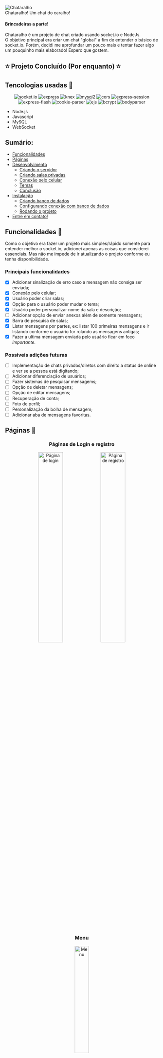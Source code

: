 ![Chataralho](public/img/chataralho.png)	
Chataralho! Um chat do caralho!	

#### Brincadeiras a parte!	
Chataralho é um projeto de chat criado usando socket.io e NodeJs.	
O objetivo principal era criar um chat "global" a fim de entender o básico de socket.io. Porém, decidi me aprofundar um pouco mais e tentar fazer algo um pouquinho mais elaborado! Espero que gostem.	

## ⭐ Projeto Concluído (Por enquanto) ⭐

## Tencologias usadas 👾
<div align='center'>
	<img alt="socket.io" src="https://img.shields.io/badge/socket.io-v^4.5.1-%23ff4e89?style=flat-square">
	<img alt="express" src="https://img.shields.io/badge/express-v^4.18.1-%23ff4e89?style=flat-square">
	<img alt="knex" src="https://img.shields.io/badge/knex-v^2.2.0-%23ff4e89?style=flat-square">
	<img alt="mysql2" src="https://img.shields.io/badge/mysql2-v^2.3.3-%23ff4e89?style=flat-square">
	<img alt="cors" src="https://img.shields.io/badge/cors-v^2.8.5-%23ff4e89?style=flat-square">
	<img alt="express-session" src="https://img.shields.io/badge/express--session-v^1.17.3-%23ff4e89?style=flat-square">
	<img alt="express-flash" src="https://img.shields.io/badge/express--flash-v^0.0.2-%23ff4e89?style=flat-square">
	<img alt="cookie-parser" src="https://img.shields.io/badge/cookie--parser-v^1.4.6-%23ff4e89?style=flat-square">
	<img alt="ejs" src="https://img.shields.io/badge/ejs-v^3.1.8-%23ff4e89?style=flat-square">
	<img alt="bcrypt" src="https://img.shields.io/badge/bcrypt-v^5.0.1-%23ff4e89?style=flat-square">
	<img alt="bodyparser" src="https://img.shields.io/badge/body--parser-v^1.20.0-%23ff4e89?style=flat-square">
</div>
	
	
- Node.js
- Javascript
- MySQL
- WebSocket

## Sumário:    
- [Funcionalidades](#funcionalidades)
- [Páginas](#paginas)
- [Desenvolvimento](#desenvolvimento)
	- [Criando o servidor](#createserve)
	- [Criando salas privadas](#createrooms)
	- [Conexão pelo celular](#celconect)
	- [Temas](#themes)
	- [Conclusão](#conclusao)
- [Instalação](#instalacao)
    - [Criando banco de dados](#criandodb)
    - [Configurando conexão com banco de dados](#configdb)
    - [Rodando o projeto](#runprojeto)
- [Entre em contato!](#contact)

<span id="funcionalidades"></span>
## Funcionalidades 📌

Como o objetivo era fazer um projeto mais simples/rápido somente para entender melhor o socket.io, adicionei apenas as coisas que considerei essenciais. Mas não me impede de ir atualizando o projeto conforme eu tenha disponibilidade.

### Principais funcionalidades
- [x] Adicionar sinalização de erro caso a mensagem não consiga ser enviada;
- [x] Conexão pelo celular;
- [x] Usuário poder criar salas;
- [x] Opção para o usuário poder mudar o tema;
- [x] Usuário poder personalizar nome da sala e descrição;
- [ ] Adicionar opção de enviar anexos além de somente mensagens;
- [x] Barra de pesquisa de salas;
- [x] Listar mensagens por partes, ex: listar 100 primeiras mensagens e ir listando conforme o usuário for rolando as mensagens antigas;
- [x] Fazer a ultima mensagem enviada pelo usuário ficar em foco *importante*.

### Possiveis adições futuras
- [ ] Implementação de chats privados/diretos com direito a status de online e ver se a pessoa está digitando;
- [ ] Adicionar diferenciação de usuários;
- [ ] Fazer sistemas de pesquisar mensagems;
- [ ] Opção de deletar mensagens;
- [ ] Opção de editar mensagens;
- [ ] Recuperação de conta;
- [ ] Foto de perfil;
- [ ] Personalização da bolha de mensagem;
- [ ] Adicionar aba de mensagens favoritas.

<span id="paginas"> </span>
## Páginas 🚢
<div align="center">
	<h3>Páginas de Login e registro</h3>
	<img src="/public/img/login.png" alt="Página de login" width="40%">
	<img src="/public/img/register.png" alt="Página de registro" width="40%">
	<h3>Menu</h3>
	<img src="/public/img/menu.png" alt="Menu" width="30%">
	<h3>Outros temas do menu</h3>
	<img src="/public/img/menu-dark-purple.png" alt="Menu tema roxo escuro" width="30%">
	<img src="/public/img/menu-dark-gray.png" alt="Menu tema cinza escuro" width="30%">
	<h3>Modal para criar salas</h3>
	<img src="/public/img/modal-create-room.png" alt="Modal para criar salas" width="30%">
	<h3>Sala/Modal de configurações da sala</h3>
	<img src="/public/img/room.png" alt="Sala" width="30%">
	<img src="/public/img/modal-config-room.png" alt="Modal para configurar sala" width="30%">
</div>

<span id="desenvolvimento"> </span>
## Desenvolvimento! 🐱‍🏍
Agora vamos falar um pouquinho sobre a trajetória que percorri enquanto criava esse projeto.	
<span id="createserve"> </span>
### Criando servidor 🐱‍💻
Inicialmente, a conexão com o socket.io estava sendo feita diretamente no meu `server.js`
```js
// server.js

const express = require('express');
const app = express();

const http = require('http').createServer(app);
const io = require('socket.io')(http);

io.on('connection', socket => {
	// anunciando que usuário se conectou
	console.log(`${socket.id} se conectou!`);
	// recebendo mensagem
	socket.on('msg' data => {
		// enviando mensagem pra todos os usuários
		io.emit('msg', data)
	});
});

// iniando servidor
const port = 6847 // CHAT
http.listen(port, () => {
    console.log(`Servidor iniciado com sucesso em http://localhost:${port}`)
});
```
Porém, isso era um problema considerando que eu teria que fazer toda a estrutura do meu socket.io, dentro do meu arquivo principal `server.js`, o que acabaria deixando meu arquivo desorganizado e poluido. Então eu pensei em duas soluções:	
	
#### 1º - Criar a conexão em outro arquivo, e exportar o server http, o app, e a conexão com o socket.
Arquivo onde criaria os servidores e a conexão com o socket. 
```js
// http.js

const express = require('express');
const app = express();

const http = require('http').createServer(app);
const io = require('socket.io')(http);

module.exports = { http, app, io }
```
Arquivo onde os eventos do socket serão emitidos/recebidos. 
```js
// socket.js

const { io } = require('./http.js');

io.on('connection', socket => {
	// anunciando que usuário se conectou
	console.log(`${socket.id} se conectou!`);
	// recebendo mensagem
	socket.on('msg' data => {
		// enviando mensagem pra todos os usuários
		io.emit('msg', data)
	});
});
```
Arquivo principal onde eu importo o http e o app e o arquivo do socket.
```js
// server.js

const { http } = require('./http.js');
const { app } = require('./http.js');

// importando o arquivo socket.js para que ele seja executado quando o servidor for iniciado
require('./socket');

// iniando servidor
const port = 6847 // CHAT
http.listen(port, () => {
    console.log(`Servidor iniciado com sucesso em http://localhost:${port}`)
});
```
#### 2º - Criar um model `Socket.js` para o socket e chamar ele no `server.js`.
Arquivo do principal onde crio os servidores e a conexão com o socket.
```js
// server.js

const express = require('express');
const app = express();

const http = require('http').createServer(app);
const io = require('socket.io')(http);

const Socket = require('./models/Socket.io');

Socket.connection(io);

// iniando servidor
const port = 6847 // CHAT
http.listen(port, () => {
    console.log(`Servidor iniciado com sucesso em http://localhost:${port}`)
});
```
```js
Arquivo do model onde eu emito/recebo os eventos do socket.
// Socket.js

class Socket {
	connection (io) {
		io.on('connection', socket => {
			// anunciando que usuário se conectou
			console.log(`${socket.id} se conectou!`);
			// recebendo mensagem
			socket.on('msg' data => {
				// enviando mensagem pra todos os usuários
				io.emit('msg', data)
			});
		});
	}
}

module.exports = new Socket();
```
Eu acabei optando pela primeira opção (Confesso que só pensei na segunda quando estava acabando o projeto e não queria refazer tudo 😬). Acabei por fazer desse jeito, pois eu já estava útilizando bastante de models nos ultimos projetos e acabou que essa foi a primeira ideia que veio na minha mente.

<span id="createrooms"> </span>
### Criando salas privadas 🔒
<p align="justify">O segundo problema veio na hora de criar os bate papos privados.	
Inicialmente o plano era fazer com que existissem tanto chats privados, quanto grupos/salas. Porém eu tive uma certa dificuldade em pensar como seria a lógica de salas privadas, em relação ao database, e acabei optando por fazer com que todos os chats fossem "grupos". Eu ainda pretendo voltar nesse projeto (ou começar outro com o mesmo objetivo) futuramente e tentar implementar todas as coisas as quais eu tive dificuldade.</p>

Meu foco era que esse fosse um projeto curto, apenas para aprender o "suficiente" sobre WebSocket, então não queria bater na mesma tecla por muito tempo.

<span id="celconect"> </span>
### Problemas em se conectar pelo celular 📱
<p align="justify">Após criar o sistema de salas, eu tentei me conectar pelo celular, para ver se eu conseguiria conversar com outras pessoas aqui de casa. Porém, segundo a lei de Murphy, é óbvio que não deu certo. Confesso que me bati bastante para entender o motivo de não estar enviando as mensagens pelo celular, ainda mais considerando que não consigo ver o console do navegador pelo celular. Mas depois de algum tempo eu me toquei que o problema era o servidor onde eu estava tentando fazer a conexão.</p>

Inicialmente o meu código HTML estava assim:
```js
const socket = io('localhost:6847');

socket.emmit('msg'...);
```
E ai? Consegue ver o problema?	
	
Sim! Isso mesmo! (Você descobriu o problema né!?);
<p align="justify">Eu estava tentando fazer a conexão com o meu localhost. O problema é que o localhost do meu computador, é a onde o servidor está rodando, e até ai, tudo certo.	
Mas quando vamos tentar a conexão pelo celular, o localhost que era o localhost do meu computador, passa a ser o localhost do celular. O que resultava em uma tentativa infinita de conexão com um servidor que não existe.</p>

Para arrumar isso, é simples, bastou mudar o `localhost` para ip do meu computador.
```js
const socket = io('123.456.78.910:6847');

socket.emit('msg'...)
```
<span id="themes"> </span>
### Temas 🎨
Temas! Atire a primeira pedra o usuário que não goste de poder personalizar algo no site, nem que seja algo pequeno.    
	
Essa parte não foi realmente um problema, porém eu acabei não fazendo do jeito que tinha pensado inicialmente.	
O plano inicial era o seguinte:	
	
Criar variaveis no css para guardar as cores do tema
```css
:root {
	--cor0: #ff4e89; /* titulo rooms */
	--cor1: #ff83ac; /* principal */
	--cor2: #fff7fa; /* fundo main */
	--cor3: #ffffff; /* fontes */
	--cor4: #ff4e89; /* cor username */
	--cor5: #ffffff; /* cor cada sala */
	--cor6: #000000;
}
```
E guardar o nome do tema no localhost. Quando a página iniciasse eu usaria javascript para alterar as variáveis css de acordo com o tema.
```js
window.onload = () => {
	const theme = localStorage.getItem('theme');
	const style = document.body.style;
	
	switch (theme) {
		case 'dark-purple':
		// Tema roxo - Escuro
			style.setProperty('--cor0', '#F7F3FF');
			style.setProperty('--cor1', '#391b5a');
			style.setProperty('--cor2', '#241437');
			style.setProperty('--cor3', '#F7F3FF');
			style.setProperty('--cor4', '#F7F3FF');
			style.setProperty('--cor5', '#391b5a');
			break;
			
		case 'dark-gray':
		// Tema cinza com roxo - Escuro
			style.setProperty('--cor0', '#F7F3FF');
			style.setProperty('--cor1', '#2C1842');
			style.setProperty('--cor2', '#4B514F');
			style.setProperty('--cor3', '#F7F3FF');
			style.setProperty('--cor4', '#F7F3FF');
			style.setProperty('--cor5', '#2C1842');
			break;
			
		default:
		// Tema rosa - Claro
			style.setProperty('--cor0', '#ff4e89');
			style.setProperty('--cor1', '#ff83ac');
			style.setProperty('--cor2', '#fff7fa');
			style.setProperty('--cor3', '#ffffff');
			style.setProperty('--cor4', '#ff4e89');
			style.setProperty('--cor5', '#ffffff');	
			break;
	}
}
```
Mas considerando que sempre tem alguém que pensou em um jeito mais inteligente de fazer algo, eu resolvi dar uma pesquisada e vi que dava pra fazer somente com css.	
Então a única coisa que precisei fazer foi pegar a o nome do tema no `localStorage`, e adicionar em um `data-` no `body` da página.
```js
// o || serve para que caso não exista um tema salvo no localStorage, o data-theme do body receba "light-pink"
window.onload = () => document.body.dataset.theme = localStorage.getItem('theme') || 'light-pink';
```
E adicionar as condições pelo css.
```css
/* temas */
body[data-theme="light-pink"] {
    --cor0: #ff4e89; /* titulo rooms */
    --cor1: #ff83ac; /* principal */
    --cor2: #fff7fa; /* fundo main */
    --cor3: #ffffff; /* fontes */
    --cor4: #ff4e89; /* cor username */
    --cor5: #ffffff; /* cor cada sala */
    --cor6: #000000;
}

body[data-theme="dark-purple"] {
    --cor0: #F7F3FF; /* titulo rooms */
    --cor1: #391b5a; /* principal */
    --cor2: #241437; /* fundo main */
    --cor3: #F7F3FF; /* fontes */
    --cor4: #F7F3FF; /* cor username */
    --cor5: #391b5a; /* cor cada sala */
    --cor6: #ffffff;
}

body[data-theme="gray-purple"] {
    --cor0: #F7F3FF; /* titulo rooms */
    --cor1: #2C1842; /* principal */
    --cor2: #4B514F; /* fundo main */
    --cor3: #F7F3FF; /* fontes */
    --cor4: #F7F3FF; /* cor username */
    --cor5: #2C1842; /* cor cada sala */
    --cor6: #ffffff;
}
```

<span id="conclusao"> </span>
### Conclusão
<p align="justify">No fim, por mais que eu não tenha corrido muito atrás para entender e conseguir fazer 100% do que eu queria, eu descobri muitas coisas, inclusive algumas totalmente fora de contexto, mas que no fim também contam. Eu realmente planejo refatorar/refazer o projeto porque olhando ele agora, depois de concluido, eu percebo que talvez não tenha usado tudo que o WebSocket tem a oferecer, justamente por ter ficado muito preso ao express, padrão MVC, etc. Creio que com o tempo eu consiga ser mais "flexivel" em relação a diferentes estrututas de diferentes projeto, mas por enquanto é isso 🙃.</p>
	
Se você chegou até aqui, parabéns, você é um guerreiro e espero que tenha gostado do projeto!
<span id="instalacao"> </span>
## Instalação	

### Pré-requisitos

Antes de começar, você vai precisar ter instalado em sua máquina as seguintes ferramentas: [Node.js](https://nodejs.org/en/) e [MySQL](https://dev.mysql.com/downloads/mysql/). 
Além disto é bom ter um editor para trabalhar com o código como [VSCode](https://code.visualstudio.com/)

### 🎲 Rodando o Back End (servidor)

<span id="criandodb"> </span>
#### Criando banco de dados
```sql
# Instale o MySQL pelo site oficial
  https://dev.mysql.com/downloads/mysql/

# Caso tenha dúvidas de como deve ser feita a instalação, siga este tutorial
  https://www.youtube.com/watch?v=HmmYkLyVy-c

# Vá na barra de pesquisa do seu OS e pesquise por `MySQL Command Line Client`

# Digite sua senha do banco de dados

# Criando o banco de dados
$ CREATE DATABASE `chataralho`

# tabela de usuários
$ CREATE TABLE `users` (
	`id` INT(10) UNSIGNED NOT NULL AUTO_INCREMENT,
	`username` VARCHAR(50) NOT NULL,
	`email` VARCHAR(100) NOT NULL,
	`password` VARCHAR(200) NOT NULL,
	PRIMARY KEY (`id`),
	UNIQUE INDEX `email` (`email`)
)    
          
# Tabela de salas
$ CREATE TABLE `rooms` (
	`id` INT(10) UNSIGNED NOT NULL AUTO_INCREMENT,
	`name` VARCHAR(50) NOT NULL,
	`description` VARCHAR(200) NOT NULL,
	PRIMARY KEY (`id`)
)

# Tabela de participantes
$ CREATE TABLE `participants` (
	`user_id` INT(10) UNSIGNED NOT NULL,
	`room_id` INT(10) UNSIGNED NOT NULL,
	CONSTRAINT `FK_participants_room_id_rooms` FOREIGN KEY (`room_id`) REFERENCES `rooms` (`id`) ON UPDATE CASCADE ON DELETE CASCADE,
	CONSTRAINT `FK_participants_user_id_users` FOREIGN KEY (`user_id`) REFERENCES `users` (`id`) ON UPDATE CASCADE ON DELETE CASCADE
)

# Tabela de mensagens
$ CREATE TABLE `messages` (
	`id` INT(10) UNSIGNED NOT NULL AUTO_INCREMENT,
	`data` VARCHAR(255) NOT NULL,
	`sender_id` INT(10) UNSIGNED NOT NULL,
	`room_id` INT(10) UNSIGNED NOT NULL,
	`date` DATETIME NOT NULL,
	PRIMARY KEY (`id`),
	CONSTRAINT `FK_message_room_id_rooms` FOREIGN KEY (`room_id`) REFERENCES `rooms` (`id`) ON UPDATE CASCADE ON DELETE CASCADE,
	CONSTRAINT `FK_message_sender_id_users` FOREIGN KEY (`sender_id`) REFERENCES `users` (`id`) ON UPDATE CASCADE ON DELETE CASCADE
)
```
<span id="configdb"> </span>
#### Configurando conexão com o banco de dados
```bash
# Clone este repositório
$ git clone <https://github.com/Fuckners/Chataralho>

# Acesse a pasta do projeto

# Acesse a pasta `database`

# Abra o arquivo `database.js`

# Edite a senha `@Banco_Dados` para a sua senha do mysql

# Salve as alterações
```
<span id="runprojeto"> </span>
#### Rodando o projeto
```bash
# Abra o cmd.

# Navegue até a pasta do projeto.
$ cd [diretório]/chataralho

# Instale as dependências do projeto.
$ npm install

# Execute a aplicação
$ node server.js

# O servidor inciará na porta:6847

# Acesse <http://localhost:6847>

# Converse com seus amigos até enjoar!
```
***Observação:** Caso você queira que outras pessoas também consigam acessar o site e trocar mensagens, será necessário alterar todos os códigos js (chataralho > public > js). Mude todas as ocorrencias de `localhost:6847` ou `http://localhost:6847` para o ip do computador que está rodando o servidor. Exemplo: `123.456.78.910:6847` ou `http://123.456.78.910:6847`*

<span id="contact"> </span>
### Autor
<a href="https://blog.rocketseat.com.br/author/thiago/">
 <img style="border-radius: 50%;" src="https://avatars.githubusercontent.com/u/100722316?s=400&u=a71fc45baf666450aafd21e99aa729e48b1f1552&v=4" width="100px;"/>
 <br>
 <sub><b>Felipe Fuckner Clariano</b></sub></a>
 
 Entre em contato! 💌
 
[![Linkedin Badge](https://img.shields.io/badge/-Felipe%20Fuckner-blue?style=flat-square&logo=Linkedin&logoColor=white&)](https://www.linkedin.com/in/felipe-fuckner-b65a49237) 
[![Gmail Badge](https://img.shields.io/badge/-felipefclariano04@gmail.com-c14438?style=flat-square&logo=Gmail&logoColor=white)](mailto:felipefclariano04@gmail.com)
